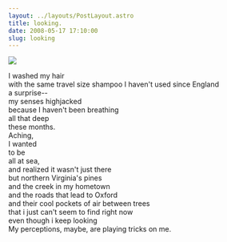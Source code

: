 ```yaml
---
layout: ../layouts/PostLayout.astro
title: looking.
date: 2008-05-17 17:10:00
slug: looking
---
```


[![](http://4.bp.blogspot.com/_uemGSKgAPTU/SDA25_X-FBI/AAAAAAAAAK8/6vyKkKYcHvc/s200/IMG_0761.JPG)](http://4.bp.blogspot.com/_uemGSKgAPTU/SDA25_X-FBI/AAAAAAAAAK8/6vyKkKYcHvc/s1600-h/IMG_0761.JPG)  
  
  
  
  
  
  
  
  
  
I washed my hair  
with the same travel size shampoo I haven't used since England  
a surprise--  
my senses highjacked  
because I haven't been breathing  
all that deep  
these months.  
Aching,  
I wanted  
to be  
all at sea,  
and realized it wasn't just there  
but northern Virginia's pines  
and the creek in my hometown  
and the roads that lead to Oxford  
and their cool pockets of air between trees  
that i just can't seem to find right now  
even though i keep looking  
My perceptions, maybe, are playing tricks on me.